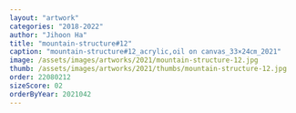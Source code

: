 ```yaml
---
layout: "artwork"
categories: "2018-2022"
author: "Jihoon Ha"
title: "mountain-structure#12"
caption: "mountain-structure#12_acrylic,oil on canvas_33×24㎝_2021"
image: /assets/images/artworks/2021/mountain-structure-12.jpg
thumb: /assets/images/artworks/2021/thumbs/mountain-structure-12.jpg
order: 22080212
sizeScore: 02
orderByYear: 2021042
---
```

